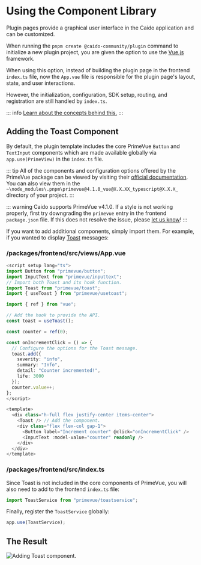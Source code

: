 # Using the Component Library

Plugin pages provide a graphical user interface in the Caido application and can be customized.

When running the `pnpm create @caido-community/plugin` command to initialize a new plugin project, you are given the option to use the [Vue.js](https://vuejs.org/) framework.

When using this option, instead of building the plugin page in the frontend `index.ts` file, now the `App.vue` file is responsible for the plugin page's layout, state, and user interactions.

However, the initialization, configuration, SDK setup, routing, and registration are still handled by `index.ts`.

::: info
[Learn about the concepts behind this.](/concepts/frontend/ui.md)
:::

## Adding the Toast Component

By default, the plugin template includes the core PrimeVue `Button` and `TextInput` components which are made available globally via `app.use(PrimeView)` in the `index.ts` file.

::: tip
All of the components and configuration options offered by the PrimeVue package can be viewed by visiting their [official documentation](https://tailwind.primevue.org/vite/). You can also view them in the `~\node_modules\.pnpm\primevue@4.1.0_vue@X.X.XX_typescript@X.X.X_` directory of your project.
:::

::: warning
Caido supports PrimeVue v4.1.0. If a style is not working properly, first try downgrading the `primevue` entry in the frontend `package.json` file. If this does not resolve the issue, please [let us know](https://docs.caido.io/report_bug.html)!
:::

If you want to add additional components, simply import them. For example, if you wanted to display [Toast](https://primevue.org/toast/) messages:

### /packages/frontend/src/views/App.vue

``` ts
<script setup lang="ts">
import Button from "primevue/button";
import InputText from "primevue/inputtext";
// Import both Toast and its hook function.
import Toast from "primevue/toast";
import { useToast } from "primevue/usetoast";

import { ref } from "vue";

// Add the hook to provide the API.
const toast = useToast();

const counter = ref(0);

const onIncrementClick = () => {
  // Configure the options for the Toast message.
  toast.add({
    severity: "info",
    summary: "Info",
    detail: "Counter incremented!",
    life: 3000
  });
  counter.value++;
};
</script>

<template>
  <div class="h-full flex justify-center items-center">
    <Toast /> // Add the component.
    <div class="flex flex-col gap-1">
      <Button label="Increment counter" @click="onIncrementClick" />
      <InputText :model-value="counter" readonly />
    </div>
  </div>
</template>
```

### /packages/frontend/src/index.ts

Since Toast is not included in the core components of PrimeVue, you will also need to add to the frontend `index.ts` file:

``` ts
import ToastService from "primevue/toastservice";
```

Finally, register the `ToastService` globally:

``` ts
app.use(ToastService);
```

## The Result

<img alt="Adding Toast component." src="/_images/toast_messages.png" center/>
